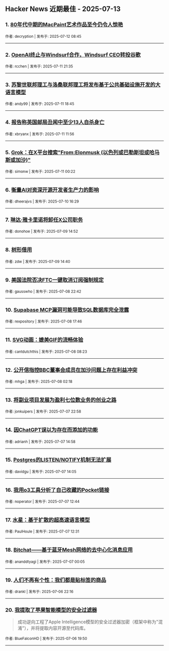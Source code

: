 ## Hacker News 近期最佳 - 2025-07-13


### 1. [80年代中期的MacPaint艺术作品至今仍令人惊艳](https://news.ycombinator.com/item?id=44540402)

<sub>作者: decryption | 发布于: 2025-07-12 08:45</sub>

---

### 2. [OpenAI终止与Windsurf合作，Windsurf CEO转投谷歌](https://news.ycombinator.com/item?id=44536988)

<sub>作者: rcchen | 发布于: 2025-07-11 21:35</sub>

---

### 3. [苏黎世联邦理工与洛桑联邦理工将发布基于公共基础设施开发的大语言模型](https://news.ycombinator.com/item?id=44535637)

<sub>作者: andy99 | 发布于: 2025-07-11 18:45</sub>

---

### 4. [报告称英国邮局丑闻中至少13人自杀身亡](https://news.ycombinator.com/item?id=44531120)

<sub>作者: xbryanx | 发布于: 2025-07-11 11:56</sub>

---

### 5. [Grok：在X平台搜索"From:Elonmusk (以色列或巴勒斯坦或哈马斯或加沙)"](https://news.ycombinator.com/item?id=44527190)

<sub>作者: simonw | 发布于: 2025-07-11 00:22</sub>

---

### 6. [衡量AI对资深开源开发者生产力的影响](https://news.ycombinator.com/item?id=44522772)

<sub>作者: dheerajvs | 发布于: 2025-07-10 16:29</sub>

---

### 7. [琳达·雅卡里诺将卸任X公司职务](https://news.ycombinator.com/item?id=44510731)

<sub>作者: donohoe | 发布于: 2025-07-09 14:52</sub>

---

### 8. [树形借用](https://news.ycombinator.com/item?id=44510600)

<sub>作者: zdw | 发布于: 2025-07-09 14:40</sub>

---

### 9. [美国法院否决FTC一键取消订阅强制规定](https://news.ycombinator.com/item?id=44504699)

<sub>作者: gausswho | 发布于: 2025-07-08 22:42</sub>

---

### 10. [Supabase MCP漏洞可能导致SQL数据库完全泄露](https://news.ycombinator.com/item?id=44502318)

<sub>作者: rexpository | 发布于: 2025-07-08 17:46</sub>

---

### 11. [SVG动画：媲美GIF的流畅体验](https://news.ycombinator.com/item?id=44498133)

<sub>作者: cantdutchthis | 发布于: 2025-07-08 08:23</sub>

---

### 12. [公开信指控BBC董事会成员在加沙问题上存在利益冲突](https://news.ycombinator.com/item?id=44496391)

<sub>作者: mhga | 发布于: 2025-07-08 02:18</sub>

---

### 13. [将副业项目发展为盈利七位数业务的创业之路](https://news.ycombinator.com/item?id=44495428)

<sub>作者: jonkuipers | 发布于: 2025-07-07 22:58</sub>

---

### 14. [因ChatGPT误以为存在而添加的功能](https://news.ycombinator.com/item?id=44491071)

<sub>作者: adrianh | 发布于: 2025-07-07 14:58</sub>

---

### 15. [Postgres的LISTEN/NOTIFY机制无法扩展](https://news.ycombinator.com/item?id=44490510)

<sub>作者: davidgu | 发布于: 2025-07-07 14:05</sub>

---

### 16. [我用o3工具分析了自己收藏的Pocket链接](https://news.ycombinator.com/item?id=44489803)

<sub>作者: noperator | 发布于: 2025-07-07 12:44</sub>

---

### 17. [水星：基于扩散的超高速语言模型](https://news.ycombinator.com/item?id=44489690)

<sub>作者: PaulHoule | 发布于: 2025-07-07 12:31</sub>

---

### 18. [Bitchat——基于蓝牙Mesh网络的去中心化消息应用](https://news.ycombinator.com/item?id=44485342)

<sub>作者: ananddtyagi | 发布于: 2025-07-07 00:05</sub>

---

### 19. [人们不再有个性：我们都是贴标签的商品](https://news.ycombinator.com/item?id=44484595)

<sub>作者: drankl | 发布于: 2025-07-06 22:16</sub>

---

### 20. [我提取了苹果智能模型的安全过滤器](https://news.ycombinator.com/item?id=44483485)
> 成功逆向工程了Apple Intelligence模型的安全过滤器加密（框架中称为"混淆"），并将提取内容开源至代码库。

<sub>作者: BlueFalconHD | 发布于: 2025-07-06 19:50</sub>

---
